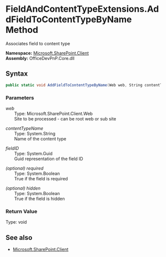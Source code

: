 # FieldAndContentTypeExtensions.AddFieldToContentTypeByName Method  
Associates field to content type  

**Namespace:** [Microsoft.SharePoint.Client](Microsoft.SharePoint.Client.md)  
**Assembly:** OfficeDevPnP.Core.dll  
## Syntax
```C#
public static void AddFieldToContentTypeByName(Web web, String contentTypeName, Guid fieldID, Boolean required, Boolean hidden)
```
### Parameters
*web*  
&emsp;&emsp;Type: Microsoft.SharePoint.Client.Web  
&emsp;&emsp;Site to be processed - can be root web or sub site  

*contentTypeName*  
&emsp;&emsp;Type: System.String  
&emsp;&emsp;Name of the content type  

*fieldID*  
&emsp;&emsp;Type: System.Guid  
&emsp;&emsp;Guid representation of the field ID  

*(optional) required*  
&emsp;&emsp;Type: System.Boolean  
&emsp;&emsp;True if the field is required  

*(optional) hidden*  
&emsp;&emsp;Type: System.Boolean  
&emsp;&emsp;True if the field is hidden  

### Return Value
Type: void  

## See also
- [Microsoft.SharePoint.Client](Microsoft.SharePoint.Client.md)
